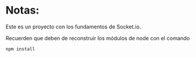 # Notas:

Este es un proyecto con los fundamentos de Socket.io.

Recuerden que deben de reconstruir los módulos de node con el comando

```
npm install
```